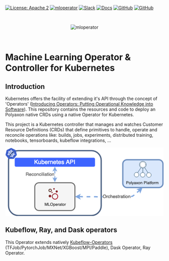 [![License: Apache 2](https://img.shields.io/badge/License-apache2-green.svg)](LICENSE)
[![mloperator](https://github.com/polyaxon/mloperator/actions/workflows/tests.yml/badge.svg)](https://github.com/polyaxon/mloperator/actions/workflows/tests.yml)
[![Slack](https://img.shields.io/badge/chat-on%20slack-aadada.svg?logo=slack&longCache=true)](https://polyaxon.com/slack/)
[![Docs](https://img.shields.io/badge/docs-stable-brightgreen.svg?style=flat)](https://polyaxon.com/docs/)
[![GitHub](https://img.shields.io/badge/issue_tracker-github-blue?logo=github)](https://github.com/polyaxon/polyaxon/issues)
[![GitHub](https://img.shields.io/badge/roadmap-github-blue?logo=github)](https://github.com/polyaxon/polyaxon/milestones)

<br>
<p align="center">
  <p align="center">
    <img src="https://raw.githubusercontent.com/polyaxon/polyaxon/master/artifacts/packages/mloperator.svg" alt="mloperator" height="100">
  </p>
</p>
<br>

# Machine Learning Operator & Controller for Kubernetes

## Introduction

Kubernetes offers the facility of extending it's API through the concept of 'Operators' ([Introducing Operators: Putting Operational Knowledge into Software](https://coreos.com/blog/introducing-operators.html)). This repository contains the resources and code to deploy an Polyaxon native CRDs using a native Operator for Kubernetes.

This project is a Kubernetes controller that manages and watches Customer Resource Definitions (CRDs) that define primitives to handle, operate and reconcile operations like: builds, jobs, experiments, distributed training, notebooks, tensorboards, kubeflow integrations, ...

![MLOperator Architecture](./artifacts/MLOperator-architecture.png)

## Kubeflow, Ray, and Dask operators

This Operator extends natively [Kubeflow-Operators](https://github.com/polyaxon/training-operator) (TFJob/PytorchJob/MXNet/XGBoost/MPI/Paddle), Dask Operator, Ray Operator.
